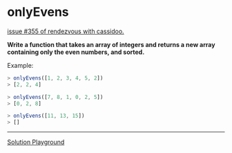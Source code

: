# onlyEvens

[issue #355 of rendezvous with cassidoo.](https://buttondown.email/cassidoo/archive/the-cure-to-boredom-is-curiosity-there-is-no-cure/)

**Write a function that takes an array of integers and returns a new array containing only the even numbers, and sorted.**

Example:

```ts
> onlyEvens([1, 2, 3, 4, 5, 2])
> [2, 2, 4]

> onlyEvens([7, 8, 1, 0, 2, 5])
> [0, 2, 8]

> onlyEvens([11, 13, 15])
> []
```

---

[Solution Playground](https://tsplay.dev/wg310w)
